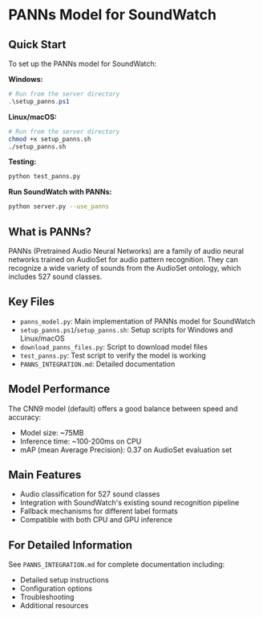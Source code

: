 # PANNs Model for SoundWatch

## Quick Start

To set up the PANNs model for SoundWatch:

**Windows:**
```powershell
# Run from the server directory
.\setup_panns.ps1
```

**Linux/macOS:**
```bash
# Run from the server directory
chmod +x setup_panns.sh
./setup_panns.sh
```

**Testing:**
```bash
python test_panns.py
```

**Run SoundWatch with PANNs:**
```bash
python server.py --use_panns
```

## What is PANNs?

PANNs (Pretrained Audio Neural Networks) are a family of audio neural networks trained on AudioSet for audio pattern recognition. They can recognize a wide variety of sounds from the AudioSet ontology, which includes 527 sound classes.

## Key Files

- `panns_model.py`: Main implementation of PANNs model for SoundWatch
- `setup_panns.ps1`/`setup_panns.sh`: Setup scripts for Windows and Linux/macOS
- `download_panns_files.py`: Script to download model files
- `test_panns.py`: Test script to verify the model is working
- `PANNS_INTEGRATION.md`: Detailed documentation

## Model Performance

The CNN9 model (default) offers a good balance between speed and accuracy:
- Model size: ~75MB
- Inference time: ~100-200ms on CPU
- mAP (mean Average Precision): 0.37 on AudioSet evaluation set

## Main Features

- Audio classification for 527 sound classes
- Integration with SoundWatch's existing sound recognition pipeline
- Fallback mechanisms for different label formats
- Compatible with both CPU and GPU inference

## For Detailed Information

See `PANNS_INTEGRATION.md` for complete documentation including:
- Detailed setup instructions
- Configuration options
- Troubleshooting
- Additional resources 